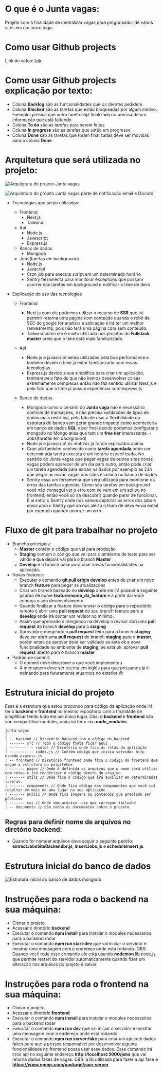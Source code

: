 O que é o Junta vagas:
========================

Projeto com a finalidade de centralizar vagas para programador de vários sites  em um único lugar.

Como usar **Github projects**
===============================

Link do vídeo: [link](documents/githuhProject.mp4)

Como usar **Github projects** explicação por texto:
====================================================
- Coluna **Backlog** são as funcionalidades que os clientes pedidem
- Coluna **Blocked** são as tarefas que estão bloqueadas por algum motivo. Exemplo: precisa que outra tarefa sejá finalizado ou precisa de um informação que está faltando.
- Coluna **To do** são as tarefas para serem feitas
- Coluna **In progress** são as tarefas que estão em progresso
- Coluna **Done** são as tarefas que foram finalizadas deve ser movidas para a coluna **Done**

Arquitetura que será utilizada no projeto:
=============================================

![Arquitetura do projeto Junta vagas](documents/solutionArchitectureSelectedToProject.png "Arquitetura do projeto")

![Arquitetura do projeto Junta vagas parte de notificação email e Discord](documents/solutionNotifyPerEmailDiscord.png "Arquitetura da parte de notificação por email and Discord")

 
- Tecnologias que serão utilizadas:
	- Frontend
		- Next.js
		- Tailwind
	- Api
		- Node.js
		- Javascript
		- Express.js
	- Banco de dados
		- Mongodb
    - Jobs(tarefas em background)
	    - Node.js
	    - Javacript
	    - Cron job para executa script em um determinado horário
	    - Sentry ferramenta para monitorar exceptions que possam ocorrer nas tarefas em background e notificar o time de devs
	
-    Explicação do uso das tecnologias
	 - Frontend
		 - Next.js com ele podemos utilizar o recurso de **SSR**  que irá permitir retorna uma página com conteúdo quando o robô de SEO do google for analisar a aplicação é irá ter um melhor rankeamento, pois não terá uma página com sem conteúdo.
		 - Tailwind como ele é muito utilizado nós projetos do **Fullstack master** creio que o time está mais familiarizado.

	 - Api
		 - Node.js e javascript serão utilizados pela boa performance e também devido o time já estar familiarizado com essas tecnologias
		 - Express.js devido a sua simplifica para criar um aplicação, também pelo fato de que não iremos desenvolver coisas extremamente complexas então não faz sentido utilizar Nest.js e pelo fato que o time já possui experiência com express.js.
     - Banco de dados
	    - Mongodb como o cenário do **Junta vaga** não é necessário controle de transações, e não precisa validações de tipos de dados mais restritiva, pelo fato de usar a flexibilidade da estrutura do banco sem gerar grande impacto como aconteceria em banco de dados **SQL**  e por final devido podemos configurar o mongodb no Mongo atlas que tem um **free tier** interessante.
	- Jobs(tarefas em background)
		- Node.js e javascript os motivos já foram explicados acima.
		- Cron job também conhecido como **tarefa agendada** onde um determinada tarefa executa é um horário especificado. No cenário do Junta vagas que pegar vagas de outros sites novas vagas podem aparecer de um dia para outro, então pode criar um tarefa agendada para extrair os dados por exemplo as 23h que pegar as novas vagas dos sites é coloca no banco de dados
		- Sentry essa um ferramenta que será utilizada para monitorar os erros das tarefas agendas. Como são tarefas em background você não consegui ver o erro com se vem em um api ou no frontend, então você só irá descobrir quando parar de funcionar. É ai entra o Sentry onde nós vamos capturar os erros dos jobs é envia para o Sentry que irá nós alerta o team de devs envia email por exemplo quando ocorrer um erro. 
	
	

**Fluxo de git para trabalhar no projeto**
===========================================

- Branchs principais:
	- **Master** contém o código que vai para produção
	- **Staging** contém o código que vai para o ambiente de teste para ser válido e que depois vai para o branch **Master**
	- **Develop** é o branch base para criar novas funcionalidades na aplicação.
- Novas features:
   - Executar o comando **git pull origin develop** antes de criar um novo branch **feature** para pegar  as atualizações
	- Criar um branch baseado no **develop** onde ele irá possuir a seguinte padrão de nome **feature/nome_da_feature** é a partir dai você começa o seu desenvolvimento
	- Quando finalizar a feature deve enviar o código para o repositório remoto é abrir uma **pull request** do seu branch feature para a **develop** onde irá conter um revisor no mínimo. 
	- Assim que aprovado é mergeado na develop o revisor abri uma **pull request** do branch **develop** para o **staging**
	- Aprovado e mergeado o **pull request** feito para o branch **staging** deve ser abrir uma **pull request** do branch **staging** para o **master**, porém antes de aprovar deve ser validado se está ok a nova funcionalidade no ambiente de **staging**, se está ok, aprovar **pull request** aberto para o branch **master**
- Padrão de commit:
	- O commit deve descrever o que você implementou
	- A mensagem deve ser escrita em inglês para que possamos já ir treinando para futuramente atuarmos no exterior 😊


**Estrutura inicial do projeto**
=================================

Essa é a estrutura que estou propondo para código da aplicação onde irá ter o **backend** e **frontend** no mesmo repositório com a finalidade de simplificar tendo tudo em um único lugar. Obs: o **backend** e **frontend** não vou compartilhar modules, cada irá ter o seu **node_modules**
```
junta-vagas
|
| -- backend // Diretório backend tem o código do backend
| ------- src // Todo o código fonte ficar aqui
| ----------- routes // Diretório onde fica as rotas da aplicação
| ----------- index.js // Contém código que inicia servidor http usando express.js	
| -- frontend // Diretório frontend onde fica o código do frontend que segue a estrutura do palpitebox
| ------- pages // Onde é definida os arquivos que o nome será utiliza com rotas é irá renderizar o código dentro do arquivo.
| ------- utils // Onde fica o código que irá auxiliar em determinadas tarefas.
| ------- components // Onde fica código dos componentes que você irá resultar em mais de uma lugar na sua aplicação.
| ------- public // Onde fica imagens ou conteúdos que precisam ser públicos
| ------- css // Onde tem arquivo .css que carregar tailwind
| -- documents // São todos os documentos sobre o projeto
```

Regras para definir nome de arquivos no diretório backend:
-----------------------------------------------------------

- Quando for nomear arquivos deve seguir o seguinte padrão: **extractJobsSiteBackendbr.js**, **insertJobs.js** e **scheduleInsert.js**.


Estrutura inicial do banco de dados
========================================


![Estrutura inicial do banco de dados mongodb](documents/estrutura_inicial_banco_dados.png "estrutura do banco de dados")


Instruções para roda o backend na sua máquina:
==============================================

- Clonar o projeto
- Acessar o diretório **backend**
- Executar o comando **npm install** para instalar o modules necessários para o backend rodar
- Executar o comando **npm run start:dev** que vai iniciar o servidor é mostrar uma mensagem com o endereço onde está rodando. OBS: Quando você roda esse comando ele está usando **nodemon** lib node.js que permite restart do servidor automáticamente quando fizer um alteração nos arquivos do projeto é salvar.



Instruções para roda o frontend na sua máquina:
==============================================

- Clonar o projeto
- Acessar o diretório **frontend**
- Executar o comando **npm install** para instalar o modules necessários para o backend rodar
- Executar o comando **npm run dev** que vai iniciar o servidor é mostrar uma mensagem com o endereço onde está rodando.
- Executar o comando **npm run server:fake** para criar um api com dados fakes para que a pessoa responsável por desenvolver alguma funcionalidade no frontend possa usar esse dados. Esse comando irá criar api no seguinte endereço **http://localhost:5000/jobs** que vai retorna dados fakes de vagas. OBS: a lib utilizada para fazer a api fake é **https://www.npmjs.com/package/json-server**
